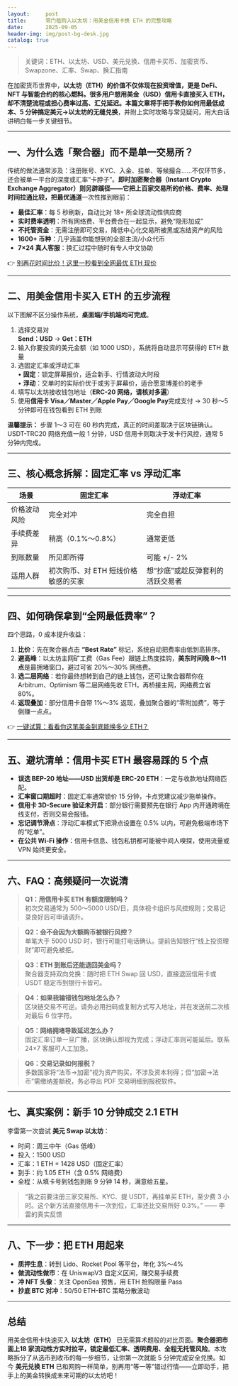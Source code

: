 ```yaml
---
layout:     post
title:      零门槛购入以太坊：用美金信用卡换 ETH 的完整攻略
date:       2025-09-05
header-img: img/post-bg-desk.jpg
catalog: true
---
```


> 关键词：ETH、以太坊、USD、美元兑换、信用卡买币、加密货币、Swapzone、汇率、Swap、换汇指南

在加密货币世界中，**以太坊（ETH）**的价值不仅体现在投资增值，更是 DeFi、NFT 与智能合约的核心燃料。很多用户想用**美金（USD）**信用卡直接买入 ETH，却不清楚流程或担心费率过高、汇兑延迟。本篇文章将手把手教你如何**用最低成本、5 分钟搞定美元→以太坊的无缝兑换**，并附上实时攻略与常见疑问，用大白话讲明白每一步关键细节。

---

## 一、为什么选「聚合器」而不是单一交易所？

传统的做法通常涉及：注册账号、KYC、入金、挂单、等候撮合……不仅环节多，还会被单一平台的深度或汇率“卡脖子”。**即时加密聚合器（Instant Crypto Exchange Aggregator）**则另辟蹊径——它把上百家交易所的价格、费率、处理时间拉通比较，把**最优通道**一次性推到眼前：

- **最佳汇率**：每 5 秒刷新，自动比对 18+ 所全球流动性供应商  
- **实时费率透明**：所有网络费、平台费合在一起显示，避免“隐形加成”  
- **不托管资金**：无需注册即可交易，降低中心化交易所被黑或冻结资产的风险  
- **1600+ 币种**：几乎涵盖你能想到的全部主流/小众代币  
- **7×24 真人客服**：换汇过程中随时有专人中文协助  

👉 [别再花时间比价！这里一秒看到全网最优 ETH 现价](https://okxdog.com/)

---

## 二、用美金信用卡买入 ETH 的五步流程

以下图解不区分操作系统，**桌面端/手机端均可完成**。

1. 选择交易对  
   **Send：USD** → **Get：ETH**  
2. 输入你要投资的美元金额（如 1000 USD），系统将自动显示可获得的 ETH 数量  
3. 选固定汇率或浮动汇率  
   • **固定**：锁定屏幕报价，适合新手、行情波动大时段  
   • **浮动**：交单时的实际价优于或劣于屏幕价，适合愿意博差价的老手  
4. 填写以太坊接收钱包地址（**ERC-20 网络，请核对多遍**）  
5. 使用**信用卡 Visa／Master／Apple Pay／Google Pay**完成支付 → 30 秒～5 分钟即可在钱包看到 ETH 到账  

**温馨提示：** 步骤 1～3 可在 60 秒内完成，真正的时间差取决于区块链确认。USDT-TRC20 网络充值一般 1 分钟，USD 信用卡则取决于发卡行风控，通常 5 分钟内完成。

---

## 三、核心概念拆解：固定汇率 vs 浮动汇率

| 场景 | 固定汇率 | 浮动汇率 |
|---|---|---|
| 价格波动风险 | 完全对冲 | 完全自担 |
| 手续费差异 | 稍高（0.1%～0.8%） | 通常更低 |
| 到账数量 | 所见即所得 | 可能 +/- 2% |
| 适用人群 | 初次购币、对 ETH 短线价格敏感的买家 | 想“抄底”或趁反弹套利的活跃交易者 |

---

## 四、如何确保拿到“全网最低费率”？

四个思路，0 成本提升收益：

1. **比价**：先在聚合器点击 **“Best Rate”** 标记，系统自动把费率由低到高排序。  
2. **避高峰**：以太坊主网矿工费（Gas Fee）跟链上热度挂钩，**美东时间晚 8～11 点**是最拥堵窗口，避过可省 20%～30% 网络费。  
3. **选二层网络**：若你最终想转到自己的链上钱包，还可让聚合器帮你在 Arbitrum、Optimism 等二层网络先收 ETH，再桥接主网，网络费立省 80%。  
4. **返现叠加**：部分信用卡自带 1%～3% 返现，叠加聚合器的“零附加费”，等于倒赚一点点。  

👉 [一键试算：看看你这笔美金到底能换多少 ETH？](https://okxdog.com/)

---

## 五、避坑清单：信用卡买 ETH 最容易踩的 5 个点

- **误选 BEP-20 地址——USD 出货却是 ERC-20 ETH**：一定与收款地址网络匹配。  
- **汇率窗口期超时**：固定汇率通常锁价 15 分钟，卡点党建议减少拖单操作。  
- **信用卡 3D-Secure 验证未开启**：部分银行需要预先在银行 App 内开通跨境在线支付，否则交易会报错。  
- **忘记调节滑点**：浮动汇率模式下把滑点设置在 0.5% 以内，可避免极端市场下的“吃单”。  
- **在公共 Wi-Fi 操作**：信用卡信息、钱包私钥都可能被中间人嗅探，使用流量或 VPN 始终更安全。

---

## 六、FAQ：高频疑问一次说清

> **Q1：用信用卡买 ETH 有额度限制吗？**  
> 初次交易通常为 500～5000 USD/日，具体视卡组织与风控规则；交易记录良好后可申请调升。

> **Q2：会不会因为大额购币被银行风控？**  
> 单笔大于 5000 USD 时，银行可能打电话确认。提前告知银行“线上投资理财”即可避免被拒。

> **Q3：ETH 到账后还能退回美金吗？**  
> 聚合器支持双向兑换：随时把 ETH Swap 回 USD，直接退回信用卡或 USDT 稳定币到银行卡皆可。

> **Q4：如果我输错钱包地址怎么办？**  
> 区块链交易不可逆。请务必用扫码或复制方式写入地址，并在发送前二次核对最后 6 位字符。

> **Q5：网络拥堵导致延迟怎么办？**  
> 固定汇率订单一旦广播，区块确认即视为完成；浮动汇率则可能延后。联系 24×7 客服可人工加急。

> **Q6：交易记录如何报税？**  
> 多数国家将“法币→加密”视为资产购买，不涉及资本利得；但“加密→法币”需缴纳差额税，务必导出 PDF 交易明细到报税软件。  

---

## 七、真实案例：新手 10 分钟成交 2.1 ETH

李雷第一次尝试 **美元 Swap 以太坊**：  
- 时间：周三中午（Gas 低峰）  
- 投入：1500 USD  
- 汇率：1 ETH = 1428 USD（固定汇率）  
- 到手：约 1.05 ETH（含 0.5% 网络费）  
- 全程：从填卡号到钱包到账 9 分钟 14 秒，满意给五星。

> “我之前要注册三家交易所、KYC、提 USDT，再挂单买 ETH，至少费 3 小时。这个新方法直接信用卡一次到位，汇率还比交易所好 0.3%。” —— 李雷的真实反馈

---

## 八、下一步：把 ETH 用起来

- **质押生息**：转到 Lido、Rocket Pool 等平台，年化 3%～4%  
- **做流动性做市**：在 UniswapV3 自定义区间，赚交易手续费  
- **冲 NFT 头像**：关注 OpenSea 预售，用 ETH 抢购限量 Pass  
- **抄底 BTC 对冲**：50/50 ETH-BTC 策略分散波动  

---

## 总结

用美金信用卡快速买入 **以太坊（ETH）** 已无需算术题般的对比页面。**聚合器把市面上18 家流动性方实时拉平，锁定最低汇率、透明费用、全程无托管风险**。本攻略拆分了从选币到收币的每一步细节，让你第一次就能 5 分钟完成安全兑换。如今 **美元兑换 ETH** 已和网购一样简单，别再用“等一等”错过行情——立即动手，把手上的美金转换成未来可期的以太坊吧！